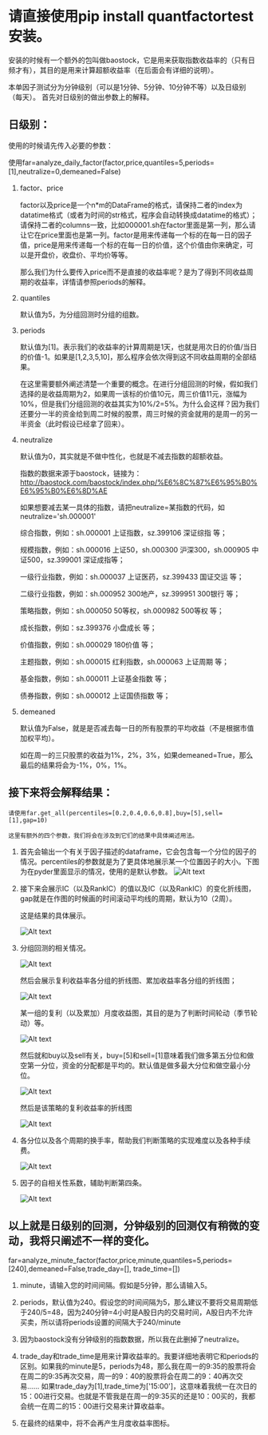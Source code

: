 # 请直接使用pip install quantfactortest安装。

安装的时候有一个额外的包叫做baostock，它是用来获取指数收益率的（只有日频才有），其目的是用来计算超额收益率（在后面会有详细的说明）。  

本单因子测试分为分钟级别（可以是1分钟、5分钟、10分钟不等）以及日级别（每天）。
首先对日级别的做出参数上的解释。  


## 日级别：
使用的时候请先传入必要的参数：  

使用far=analyze_daily_factor(factor,price,quantiles=5,periods=[1],neutralize=0,demeaned=False)


1. factor、price

    factor以及price是一个n*m的DataFrame的格式，请保持二者的index为datatime格式（或者为时间的str格式，程序会自动转换成datatime的格式）；请保持二者的columns一致，比如000001.sh在factor里面是第一列，那么请让它在price里面也是第一列。factor是用来传递每一个标的在每一日的因子值，price是用来传递每一个标的在每一日的价值，这个价值由你来确定，可以是开盘价，收盘价、平均价等等。  

    那么我们为什么要传入price而不是直接的收益率呢？是为了得到不同收益周期的收益率，详情请参照periods的解释。  


2. quantiles
    
    默认值为5，为分组回测时分组的组数。  


3. periods
    
    默认值为[1]。表示我们的收益率的计算周期是1天，也就是用次日的价值/当日的价值-1。如果是[1,2,3,5,10]，那么程序会依次得到这不同收益周期的全部结果。  

    在这里需要额外阐述清楚一个重要的概念。在进行分组回测的时候，假如我们选择的是收益周期为2，如果周一该标的价值10元，周三价值11元，涨幅为10%，但是我们分组回测的收益其实为10%/2=5%。为什么会这样？因为我们还要分一半的资金给到周二时候的股票，周三时候的资金就用的是周一的另一半资金（此时假设已经拿了回来）。  


4. neutralize

    默认值为0，其实就是不做中性化，也就是不减去指数的超额收益。  

    指数的数据来源于baostock，链接为：http://baostock.com/baostock/index.php/%E6%8C%87%E6%95%B0%E6%95%B0%E6%8D%AE  

    如果想要减去某一具体的指数，请把neutralize=某指数的代码，如neutralize='sh.000001'  

    综合指数，例如：sh.000001 上证指数，sz.399106 深证综指 等；  

    规模指数，例如：sh.000016 上证50，sh.000300 沪深300，sh.000905 中证500，sz.399001 深证成指等；  

    一级行业指数，例如：sh.000037 上证医药，sz.399433 国证交运 等；  

    二级行业指数，例如：sh.000952 300地产，sz.399951 300银行 等；  

    策略指数，例如：sh.000050 50等权，sh.000982 500等权 等；  

    成长指数，例如：sz.399376 小盘成长 等；  

    价值指数，例如：sh.000029 180价值 等；  

    主题指数，例如：sh.000015 红利指数，sh.000063 上证周期 等；  

    基金指数，例如：sh.000011 上证基金指数 等；  

    债券指数，例如：sh.000012 上证国债指数 等；  


5. demeaned

    默认值为False，就是是否减去每一日的所有股票的平均收益（不是根据市值加权平均）。  

    如在周一的三只股票的收益为1%，2%，3%，如果demeaned=True，那么最后的结果将会为-1%，0%，1%。  


## 接下来将会解释结果：  

    请使用far.get_all(percentiles=[0.2,0.4,0.6,0.8],buy=[5],sell=[1],gap=10)  

    这里有额外的四个参数，我们将会在涉及到它们的结果中具体阐述用法。  


1. 首先会输出一个有关于因子描述的dataframe，它会包含每一个分位的因子的情况。percentiles的参数就是为了更具体地展示某一个位置因子的大小。下图为在pyder里面显示的情况，使用的是默认参数。
    ![Alt text](%E4%BC%81%E4%B8%9A%E5%BE%AE%E4%BF%A1%E6%88%AA%E5%9B%BE_16904274435198.png)


2. 接下来会展示IC（以及RankIC）的值以及IC（以及RankIC）的变化折线图，gap就是在作图的时候画的时间滚动平均线的周期，默认为10（2周）。
    
    这是结果的具体展示。 
    
    ![Alt text](%E4%BC%81%E4%B8%9A%E5%BE%AE%E4%BF%A1%E6%88%AA%E5%9B%BE_16904277899124.png)

3. 分组回测的相关情况。

    ![Alt text](%E4%BC%81%E4%B8%9A%E5%BE%AE%E4%BF%A1%E6%88%AA%E5%9B%BE_16904275126169.png)

    然后会展示复利收益率各分组的折线图、累加收益率各分组的折线图；

    ![Alt text](image.png)

    某一组的复利（以及累加）月度收益图，其目的是为了判断时间轮动（季节轮动）等。

    ![Alt text](image-1.png)

    然后就和buy以及sell有关，buy=[5]和sell=[1]意味着我们做多第五分位和做空第一分位，资金的分配都是平均的。默认值是做多最大分位和做空最小分位。

    ![Alt text](%E4%BC%81%E4%B8%9A%E5%BE%AE%E4%BF%A1%E6%88%AA%E5%9B%BE_16904275888881.png)

    然后是该策略的复利收益率的折线图

    ![Alt text](image-2.png)


4. 各分位以及各个周期的换手率，帮助我们判断策略的实现难度以及各种手续费。
    
    ![Alt text](%E4%BC%81%E4%B8%9A%E5%BE%AE%E4%BF%A1%E6%88%AA%E5%9B%BE_1690427761896.png)

5. 因子的自相关性系数，辅助判断第四条。

    ![Alt text](%E4%BC%81%E4%B8%9A%E5%BE%AE%E4%BF%A1%E6%88%AA%E5%9B%BE_1690427663344.png)


## 以上就是日级别的回测，分钟级别的回测仅有稍微的变动，我将只阐述不一样的变化。
far=analyze_minute_factor(factor,price,minute,quantiles=5,periods=[240],demeaned=False,trade_day=[],       trade_time=[])

1. minute，请输入您的时间间隔。假如是5分钟，那么请输入5。

2. periods，默认值为240。假设您的时间间隔为5，那么建议不要将交易周期低于240/5=48，因为240分钟=4小时是A股日内的交易时间，A股日内不允许买卖，所以请将periods设置的间隔大于240/minute 

3. 因为baostock没有分钟级别的指数数据，所以我在此删掉了neutralize。

4. trade_day和trade_time是用来计算收益率的。我要详细地表明它和periods的区别。如果我的minute是5，periods为48，那么我在周一的9:35的股票将会在周二的9:35再次交易，周一的9：40的股票将会在周二的9：40再次交易......
如果trade_day为[1],trade_time为['15:00']，这意味着我统一在次日的15：00进行交易。也就是不管我是在周一的9:35买的还是10：00买的，我都会统一在周二的15：00进行交易来计算收益率。

5. 在最终的结果中，将不会再产生月度收益率图标。